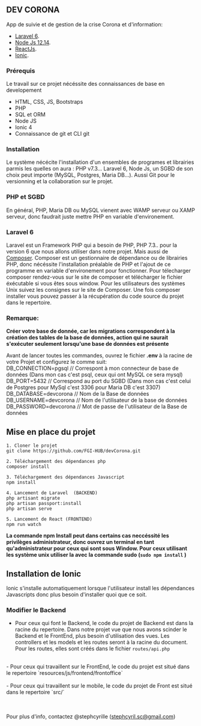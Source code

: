 ## DEV CORONA

App de suivie et de gestion de la crise Corona et d'information:

- [Laravel 6](https://laravel.com/docs).
- [Node Js 12.14](https://nodejs.org/en/).
- [ReactJs](https://fr.reactjs.org/).
- [Ionic](https://ionicframework.com/).


### Prérequis

Le travail sur ce projet nécéssite des connaissances de base en developement 
- HTML, CSS, JS, Bootstraps 
- PHP
- SQL et ORM
- Node JS
- Ionic 4
- Connaissance de git et CLI git 


### Installation

Le système nécécite l'installation d'un ensembles de programes et librairies parmis les quelles on aura : PHP v7.3... Laravel 6, Node Js, un SGBD de son choix peut importe (MySQL, Postgres, Maria DB...). Aussi Git pour le versionning et la collaboration sur le projet.


### PHP et SGBD

En général, PHP, Maria DB ou MySQL vienent avec WAMP serveur ou XAMP serveur, donc faudrait juste mettre PHP en variable d'environement.


### Laravel 6

Laravel est un Framework PHP qui a besoin de PHP, PHP 7.3.. pour la version 6 que nous allons utiliser dans notre projet. Mais aussi de [Composer](https://getcomposer.org/). Composer est un gestionnaire de dépendance ou de librairies PHP, donc nécéssite l'installation préalable de PHP et l'ajout de ce programme en variable d'environement pour fonctionner.
Pour télecharger composer rendez-vous sur le site de composer et télécharger le fichier éxécutable si vous êtes sous window. Pour les utilisateurs des systèmes Unix suivez les consignes sur le site de Composer.
Une fois composer installer vous pouvez passer à la récupération du code source du projet dans le repertoire.


### Remarque: 

**Créer votre base de donnée, car les migrations correspondent à la création des tables de la base de données, action qui ne saurait s'exécuter seulement lorsqu'une base de données est présente** 

Avant de lancer toutes les commandes, ouvrez le fichier <b>.env </b> à la racine de votre Projet et configurez le comme suit: <br />
    DB_CONNECTION=pgsql         // Correspont à mon connecteur de base de données (Dans mon cas c'est psql, ceux qui ont MySQL ce sera mysql)<br />
    DB_PORT=5432                // Correspond au port du SGBD (Dans mon cas c'est celui de Postgres pour MySql c'est 3306 pour Maria DB c'est 3307)<br />
    DB_DATABASE=devcorona       // Nom de la Base de données<br />
    DB_USERNAME=devcorona       // Nom de l'utilisateur de la base de données<br />
    DB_PASSWORD=devcorona       // Mot de passe de l'utilisateur de la Base de données <br />


## Mise en place du projet

    1. Cloner le projet 
    git clone https://github.com/FGI-HUB/devCorona.git

    2. Téléchargement des dépendances php 
    composer install

    3. Téléchargement des dépendances Javascript 
    npm install

    4. Lancement de Laravel  (BACKEND)
    php artisant migrate
    php artisan passport:install
    php artisan serve

    5. Lancement de React (FRONTEND)
    npm run watch


**La commande npm Install peut dans certains cas neccéssité les privilèges administrateur, donc ouvrez un terminal en tant qu'administrateur pour ceux qui sont sous Window. Pour ceux utilisant les système unix utiliser la avec la commande sudo (`sudo npm install` )**

## Installation de Ionic

Ionic s'installe automatiquement lorsque l'utilisateur install les dépendances Javascripts donc plus besoin d'installer quoi que ce soit.


### Modifier le Backend

- Pour ceux qui font le Backend, le code du projet de Backend est dans la racine du repertoire. Dans notre projet vue que nous avons scinder le Backend et le FrontEnd, plus besoin d'utilisation des vues. Les controllers et les models et les routes seront à la racine du document. <br /> 
Pour les routes, elles sont créés dans le fichier `routes/api.php`  <br />
 <br />
- Pour ceux qui travaillent sur le FrontEnd, le code du projet est situé dans le repertoire `resources/js/frontend/frontoffice` <br /> 
 <br />
- Pour ceux qui travaillent sur le mobile, le code du projet de Front est situé dans le repertoire `src/` <br /> 
 <br />
 <br />
 
 Pour plus d'info, contactez @stephcyrille (stephcyril.sc@gmail.com)